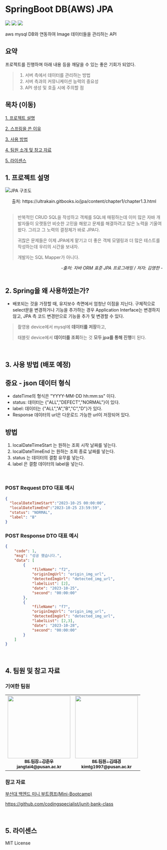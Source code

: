 # SpringBoot DB(AWS) JPA

<img src="https://img.shields.io/badge/Spring-yellow?style=for-the-badge&logo=spring&logoColor=white">
<img src="https://img.shields.io/badge/SpringBoot-yellow?style=for-the-badge&logo=springboot&logoColor=white">
<img src="https://img.shields.io/badge/JAVA-black?style=for-the-badge&logo=java&logoColor=white">

aws mysql DB와 연동하여 Image 데이터들을 관리하는 API <br>


## 요약

프로젝트를 진행하며 아래 내용 등을 깨달을 수 있는 좋은 기회가 되었다.

> 1. 서버 측에서 데이터를 관리하는 방법
> 2. 서버 측과의 커뮤니케이션 능력의 중요성
> 3. API 생성 및 호출 시에 주의할 점

## 목차 (이동)

[1. 프로젝트 설명](#1-프로젝트-설명)

[2. 스프링을 쓴 이유](#2-spring을-왜-사용하였는가)

[3. 사용 방법](#3-사용-방법-배포-예정)

[4. 팀원 소개 및 참고 자료](#4-팀원-및-참고-자료)

[5. 라이센스](#5-라이센스)
<br>

## 1. 프로젝트 설명


![JPA 구조도](https://img1.daumcdn.net/thumb/R1280x0/?scode=mtistory2&fname=https%3A%2F%2Fblog.kakaocdn.net%2Fdn%2FrnHpB%2Fbtq0XQbWnhR%2FGR7kMPOkxGEuuw2qzrkcK0%2Fimg.png)

<center>출처: https://ultrakain.gitbooks.io/jpa/content/chapter1/chapter1.3.html</center>

<br>

> 반복적인 CRUD SQL을 작성하고 객체를 SQL에 매핑하는데 이미 많은 자바 개발자들이 오랫동안 비슷한 고민을 해왔고 문제를 해결하려고 많은 노력을 기울여왔다. 그리고 그 노력의 결정체가 바로 JPA다.
> 
> 귀찮은 문제들은 이제 JPA에게 맡기고 더 좋은 객체 모델링과 더 많은 테스트를 작성하는데 우리의 시간을 보내자.
>
> 개발자는 SQL Mapper가 아니다.

*<div style="text-align:right"> -출처: 자바 ORM 표준 JPA 프로그래밍 / 저자: 김영한 - </div>* <br>

## 2. Spring을 왜 사용하였는가?


- 배포되는 것을 가정할 때, 유지보수 측면에서 엄청난 이점을 지닌다. 구체적으로 select문을 변경하거나 기능을 추가하는 경우 Application Interface는 변경하지 않고, JPA 측 코드 변경만으로 기능을 추가 및 변경할 수 있다.


> 촬영용 device에서 mysql에 **데이터를 저장**하고, 
> 
> 태블릿 device에서 **데이터를 조회**하는 것 **모두 jpa를 통해 진행**이 된다. <br>

<br>

## 3. 사용 방법 (배포 예정)


## 중요 - json 데이터 형식
- dateTime의 형식은 "YYYY-MM-DD hh:mm:ss" 이다. 
- status: 데이터는 {"ALL","DEFECT","NORMAL"}이 있다. 
- label: 데이터는 {"ALL","A","B","C","D"}가 있다. 
- Response 데이터의 url은 다운로드 가능한 url이 저장되어 있다.

## 방법

1. localDateTimeStart 는 원하는 조회 시작 날짜를 넣는다.
2. localDateTimeEnd 는 원하는 조회 종료 날짜를 넣는다. 
3. status 는 데이터의 결함 유무를 넣는다.
4. label 은 결함 데이터의 label을 넣는다.

<br>

### POST Request DTO 대표 예시

```json
{
  "localDateTimeStart":"2023-10-25 00:00:00",
  "localDateTimeEnd":"2023-10-25 23:59:59",
  "status": "NORMAL",
  "label": "B"
}
```

### POST Response DTO 대표 예시

```json
{
    "code": 1,
    "msg": "성공 했습니다.",
    "data": [
        {
            "fileName": "f2",
            "originImgUrl": "origin_img_url",
            "detectedImgUrl": "detected_img_url",
            "labelList": [2],
            "date": "2023-10-25",
            "second": "00:00:00"
        },
        {
            "fileName": "f7",
            "originImgUrl": "origin_img_url",
            "detectedImgUrl": "detected_img_url",
            "labelList": [2,3],
            "date": "2023-10-28",
            "second": "00:00:00"
        }
    ]
}
```

<br>

## 4. 팀원 및 참고 자료


### 기여한 팀원

<table>
  <tbody>
    <tr>
      <td align="center"><a href="https://github.com/June222"><img src="https://github.com/pnucse-capstone/capstone-2023-1-02/assets/76769044/e8eba3b2-7097-42fc-bb5a-61bfc2872998" width="200px;" alt=""/><br /><sub><b>BE 팀장 : 강준우</b></sub></a><br /><sub><b>jangtai4@pusan.ac.kr</b></sub></a><br /></td>
      <td align="center"><a href="https://github.com/Tigerfriend1"><img src="https://github.com/pnucse-capstone/capstone-2023-1-02/assets/76769044/ffdb114c-06e0-45fb-8fe6-9a3f06ee19d0" width="200px;" alt=""/><br /><sub><b>BE 팀원 : 김태경</b></sub></a><br /><sub><b>kimtg1997@pusan.ac.kr</b></sub></td>
  </tbody>
</table>

### 참고 자료

<a href="https://cse.pusan.ac.kr/cse/14651/subview.do?enc=Zm5jdDF8QEB8JTJGYmJzJTJGY3NlJTJGMjYwNSUyRjEyMTgyOTIlMkZhcnRjbFZpZXcuZG8lM0Y%3D">부산대 백엔드 미니 부트캠프(Mini-Bootcamp) <br>

https://github.com/codingspecialist/junit-bank-class

<br>

## 5. 라이센스


MIT License
